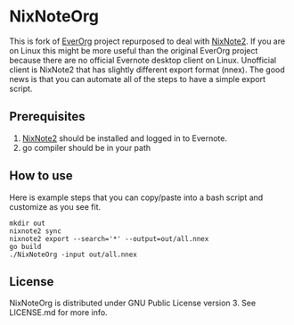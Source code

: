# NixNoteOrg

This is fork of [EverOrg](https://github.com/mgmart/EverOrg) project repurposed
to deal with [NixNote2](https://github.com/baumgarr/nixnote2). If you are on
Linux this might be more useful than the original EverOrg project because there
are no official Evernote desktop client on Linux. Unofficial client is NixNote2
that has slightly different export format (nnex). The good news is that you can
automate all of the steps to have a simple export script.

## Prerequisites

1. [NixNote2](http://www.nixnote.org/) should be installed and logged in to Evernote.
2. go compiler should be in your path

## How to use

Here is example steps that you can copy/paste into a bash script and customize
as you see fit.

    mkdir out
    nixnote2 sync
    nixnote2 export --search='*' --output=out/all.nnex
    go build
    ./NixNoteOrg -input out/all.nnex

## License

NixNoteOrg is distributed under GNU Public License version 3. See LICENSE.md for
more info.

